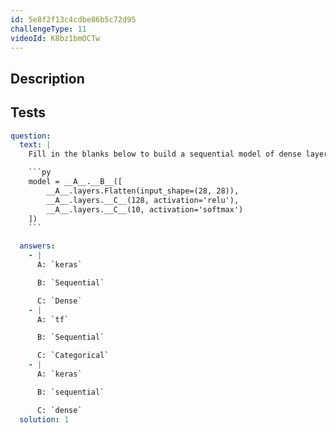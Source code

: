 ```yaml
---
id: 5e8f2f13c4cdbe86b5c72d95
challengeType: 11
videoId: K8bz1bmOCTw
---
```


## Description
<section id='description'>
</section>

## Tests
<section id='tests'>

```yml
question:
  text: |
    Fill in the blanks below to build a sequential model of dense layers:

    ```py
    model = __A__.__B__([
        __A__.layers.Flatten(input_shape=(28, 28)),
        __A__.layers.__C__(128, activation='relu'),
        __A__.layers.__C__(10, activation='softmax')
    ])
    ```

  answers:
    - |
      A: `keras`

      B: `Sequential`

      C: `Dense`
    - |
      A: `tf`

      B: `Sequential`

      C: `Categorical`
    - |
      A: `keras`

      B: `sequential`

      C: `dense`
  solution: 1
```

</section>

